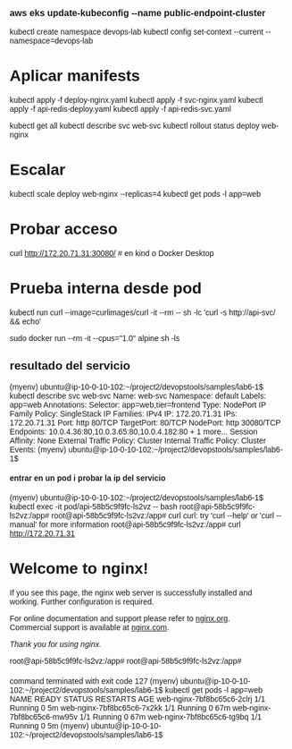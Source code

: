 ### aws eks update-kubeconfig --name public-endpoint-cluster

kubectl create namespace devops-lab
kubectl config set-context --current --namespace=devops-lab

# Aplicar manifests
kubectl apply -f deploy-nginx.yaml
kubectl apply -f svc-nginx.yaml
kubectl apply -f api-redis-deploy.yaml
kubectl apply -f api-redis-svc.yaml


kubectl get all
kubectl describe svc web-svc
kubectl rollout status deploy web-nginx

# Escalar
kubectl scale deploy web-nginx --replicas=4
kubectl get pods -l app=web


# Probar acceso
curl http://172.20.71.31:30080/     # en kind o Docker Desktop

# Prueba interna desde pod
kubectl run curl --image=curlimages/curl -it --rm --   sh -lc 'curl -s http://api-svc/ && echo'

sudo docker run --rm  -it --cpus="1.0" alpine sh  -ls


## resultado del servicio
(myenv) ubuntu@ip-10-0-10-102:~/project2/devopstools/samples/lab6-1$ kubectl describe svc web-svc
Name:                     web-svc
Namespace:                default
Labels:                   app=web
Annotations:              <none>
Selector:                 app=web,tier=frontend
Type:                     NodePort
IP Family Policy:         SingleStack
IP Families:              IPv4
IP:                       172.20.71.31
IPs:                      172.20.71.31
Port:                     http  80/TCP
TargetPort:               80/TCP
NodePort:                 http  30080/TCP
Endpoints:                10.0.4.36:80,10.0.3.65:80,10.0.4.182:80 + 1 more...
Session Affinity:         None
External Traffic Policy:  Cluster
Internal Traffic Policy:  Cluster
Events:                   <none>
(myenv) ubuntu@ip-10-0-10-102:~/project2/devopstools/samples/lab6-1$


#### entrar en un pod i probar la ip del servicio
(myenv) ubuntu@ip-10-0-10-102:~/project2/devopstools/samples/lab6-1$ kubectl exec -it pod/api-58b5c9f9fc-ls2vz -- bash
root@api-58b5c9f9fc-ls2vz:/app#
root@api-58b5c9f9fc-ls2vz:/app# curl
curl: try 'curl --help' or 'curl --manual' for more information
root@api-58b5c9f9fc-ls2vz:/app# curl http://172.20.71.31
<!DOCTYPE html>
<html>
<head>
<title>Welcome to nginx!</title>
<style>
html { color-scheme: light dark; }
body { width: 35em; margin: 0 auto;
font-family: Tahoma, Verdana, Arial, sans-serif; }
</style>
</head>
<body>
<h1>Welcome to nginx!</h1>
<p>If you see this page, the nginx web server is successfully installed and
working. Further configuration is required.</p>

<p>For online documentation and support please refer to
<a href="http://nginx.org/">nginx.org</a>.<br/>
Commercial support is available at
<a href="http://nginx.com/">nginx.com</a>.</p>

<p><em>Thank you for using nginx.</em></p>
</body>
</html>
root@api-58b5c9f9fc-ls2vz:/app#
root@api-58b5c9f9fc-ls2vz:/app#


#### 
command terminated with exit code 127
(myenv) ubuntu@ip-10-0-10-102:~/project2/devopstools/samples/lab6-1$ kubectl get pods -l app=web
NAME                         READY   STATUS    RESTARTS   AGE
web-nginx-7bf8bc65c6-2clrj   1/1     Running   0          5m
web-nginx-7bf8bc65c6-7x2kk   1/1     Running   0          67m
web-nginx-7bf8bc65c6-mw95v   1/1     Running   0          67m
web-nginx-7bf8bc65c6-tg9bq   1/1     Running   0          5m
(myenv) ubuntu@ip-10-0-10-102:~/project2/devopstools/samples/lab6-1$
